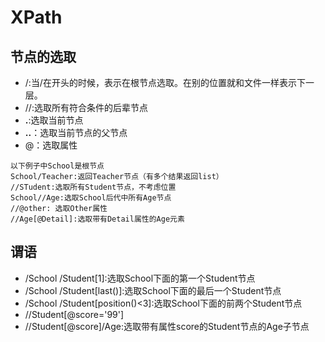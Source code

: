 # XPath

## 节点的选取

- /:当/在开头的时候，表示在根节点选取。在别的位置就和文件一样表示下一层。
- //:选取所有符合条件的后辈节点
- **.**:选取当前节点
- **..**：选取当前节点的父节点
- @：选取属性
```XPath
以下例子中School是根节点
School/Teacher:返回Teacher节点（有多个结果返回list）
//STudent:选取所有Student节点，不考虑位置
School//Age:选取School后代中所有Age节点
//@other: 选取Other属性
//Age[@Detail]:选取带有Detail属性的Age元素
```

## 谓语

- /School /Student[1]:选取School下面的第一个Student节点
- /School /Student[last()]:选取School下面的最后一个Student节点
- /School /Student[position()<3]:选取School下面的前两个Student节点
- //Student[@score='99']
- //Student[@score]/Age:选取带有属性score的Student节点的Age子节点